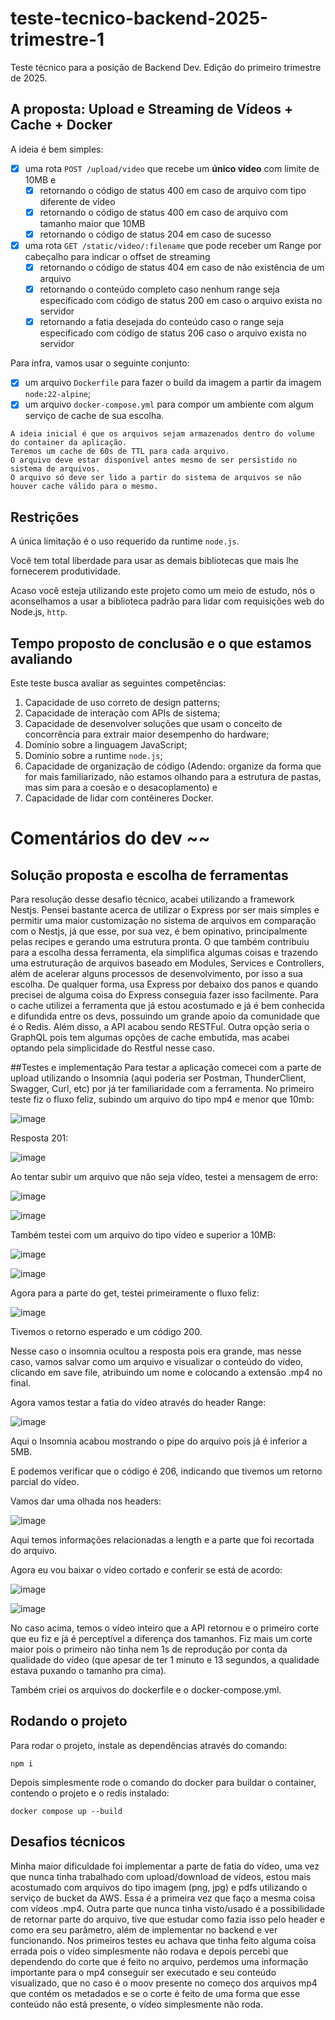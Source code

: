 # teste-tecnico-backend-2025-trimestre-1
Teste técnico para a posição de Backend Dev. Edição do primeiro trimestre de 2025.

## A proposta: Upload e Streaming de Vídeos + Cache + Docker

A ideia é bem simples:

- [x] uma rota `POST /upload/video` que recebe um **único vídeo** com limite de 10MB e
    - [x] retornando o código de status 400 em caso de arquivo com tipo diferente de vídeo
    - [x] retornando o código de status 400 em caso de arquivo com tamanho maior que 10MB
    - [x] retornando o código de status 204 em caso de sucesso
- [x] uma rota `GET /static/video/:filename` que pode receber um Range por cabeçalho para indicar o offset de streaming
    - [x] retornando o código de status 404 em caso de não existência de um arquivo
    - [x] retornando o conteúdo completo caso nenhum range seja especificado com código de status 200 em caso o arquivo exista no servidor
    - [x] retornando a fatia desejada do conteúdo caso o range seja especificado com código de status 206
    caso o arquivo exista no servidor

Para infra, vamos usar o seguinte conjunto:

- [x] um arquivo `Dockerfile` para fazer o build da imagem a partir da imagem `node:22-alpine`;
- [x] um arquivo `docker-compose.yml` para compor um ambiente com algum serviço de cache de sua escolha.

```plain
A ideia inicial é que os arquivos sejam armazenados dentro do volume do container da aplicação.
Teremos um cache de 60s de TTL para cada arquivo.
O arquivo deve estar disponível antes mesmo de ser persistido no sistema de arquivos.
O arquivo só deve ser lido a partir do sistema de arquivos se não houver cache válido para o mesmo.
```

## Restrições

A única limitação é o uso requerido da runtime `node.js`.

Você tem total liberdade para usar as demais bibliotecas que mais lhe fornecerem produtividade.

Acaso você esteja utilizando este projeto como um meio de estudo, nós o aconselhamos a usar a biblioteca padrão para lidar com requisições web do Node.js, `http`.

## Tempo proposto de conclusão e o que estamos avaliando

Este teste busca avaliar as seguintes competências:

1. Capacidade de uso correto de design patterns;
2. Capacidade de interação com APIs de sistema;
3. Capacidade de desenvolver soluções que usam o conceito de concorrência para extrair maior desempenho do hardware;
4. Domínio sobre a linguagem JavaScript;
5. Domínio sobre a runtime `node.js`;
6. Capacidade de organização de código (Adendo: organize da forma que for mais familiarizado, não estamos olhando para a estrutura de pastas, mas sim para a coesão e o desacoplamento) e
7. Capacidade de lidar com contêineres Docker.

# Comentários do dev ~~

## Solução proposta e escolha de ferramentas

Para resolução desse desafio técnico, acabei utilizando a framework Nestjs. Pensei bastante acerca de utilizar o Express por ser mais simples e permitir uma maior customização no sistema de arquivos em comparação com o Nestjs, já que esse, por sua vez, é bem opinativo, principalmente pelas recipes e gerando uma estrutura pronta. O que também contribuiu para a escolha dessa ferramenta, ela simplifica algumas coisas e trazendo uma estruturação de arquivos baseado em Modules, Services e Controllers, além de acelerar alguns processos de desenvolvimento, por isso a sua escolha. De qualquer forma, usa Express por debaixo dos panos e quando precisei de alguma coisa do Express conseguia fazer isso facilmente.
Para o cache utilizei a ferramenta que já estou acostumado e já é bem conhecida e difundida entre os devs, possuindo um grande apoio da comunidade que é o Redis.
Além disso, a API acabou sendo RESTFul. Outra opção seria o GraphQL pois tem algumas opções de cache embutida, mas acabei optando pela simplicidade do Restful nesse caso.

##Testes e implementação
Para testar a aplicação comecei com a parte de upload utilizando o Insomnia (aqui poderia ser Postman, ThunderClient, Swagger, Curl, etc) por já ter familiaridade com a ferramenta. No primeiro teste fiz o fluxo feliz, subindo um arquivo do tipo mp4 e menor que 10mb:

![image](https://github.com/user-attachments/assets/4ad570d8-0d73-4d48-8b0e-6cc06a017fde)

Resposta 201:

![image](https://github.com/user-attachments/assets/7d4a5d2f-22d5-40c1-ba02-2d0ffc9899cb)

Ao tentar subir um arquivo que não seja vídeo, testei a mensagem de erro:

![image](https://github.com/user-attachments/assets/c36481f2-2c52-4513-a430-cd96d35e860f)

![image](https://github.com/user-attachments/assets/65032e11-b9cb-4b19-a819-00cf964b32aa)

Também testei com um arquivo do tipo vídeo e superior a 10MB:

![image](https://github.com/user-attachments/assets/e2a23d2d-a051-4118-bcd3-865a4f385db1)

![image](https://github.com/user-attachments/assets/d51781a1-abfa-482a-a906-f789fc25242c)

Agora para a parte do get, testei primeiramente o fluxo feliz:

![image](https://github.com/user-attachments/assets/b307e430-3391-4a8c-8df6-4934a71f88b5)

Tivemos o retorno esperado e um código 200.

Nesse caso o insomnia ocultou a resposta pois era grande, mas nesse caso, vamos salvar como um arquivo e visualizar o conteúdo do vídeo, clicando em save file, atribuindo um nome e colocando a extensão .mp4 no final.

Agora vamos testar a fatia do vídeo através do header Range:

![image](https://github.com/user-attachments/assets/a768b67e-3a32-4a86-9818-68c8e8a88b93)

Aqui o Insomnia acabou mostrando o pipe do arquivo pois já é inferior a 5MB.

E podemos verificar que o código é 206, indicando que tivemos um retorno parcial do vídeo.

Vamos dar uma olhada nos headers:

![image](https://github.com/user-attachments/assets/2c0a7b7f-31c6-4d84-a014-b8f7f91f3bd1)

Aqui temos informações relacionadas a length e a parte que foi recortada do arquivo.

Agora eu vou baixar o vídeo cortado e conferir se está de acordo:

![image](https://github.com/user-attachments/assets/af57a671-87be-412c-a657-5a69620b17b6)

![image](https://github.com/user-attachments/assets/08436547-aa40-4d26-9b9f-f8c0a6b2b763)

No caso acima, temos o vídeo inteiro que a API retornou e o primeiro corte que eu fiz e já é perceptível a diferença dos tamanhos. Fiz mais um corte maior pois o primeiro não tinha nem 1s de reprodução por conta da qualidade do vídeo (que apesar de ter 1 minuto e 13 segundos, a qualidade estava puxando o tamanho pra cima).

Também criei os arquivos do dockerfile e o docker-compose.yml.

## Rodando o projeto

Para rodar o projeto, instale as dependências através do comando:

```
npm i
```

Depois simplesmente rode o comando do docker para buildar o container, contendo o projeto e o redis instalado:

```
docker compose up --build
```

## Desafios técnicos
Minha maior dificuldade foi implementar a parte de fatia do vídeo, uma vez que nunca tinha trabalhado com upload/download de vídeos, estou mais acostumado com arquivos do tipo imagem (png, jpg) e pdfs utilizando o serviço de bucket da AWS. Essa é a primeira vez que faço a mesma coisa com vídeos .mp4. Outra parte que nunca tinha visto/usado é a possibilidade de retornar parte do arquivo, tive que estudar como fazia isso pelo header e como era seu parâmetro, além de implementar no backend e ver funcionando.
Nos primeiros testes eu achava que tinha feito alguma coisa errada pois o vídeo simplesmente não rodava e depois percebi que dependendo do corte que é feito no arquivo, perdemos uma informação importante para o mp4 conseguir ser executado e seu conteúdo visualizado, que no caso é o moov presente no começo dos arquivos mp4 que contém os metadados e se o corte é feito de uma forma que esse conteúdo não está presente, o vídeo simplesmente não roda.
